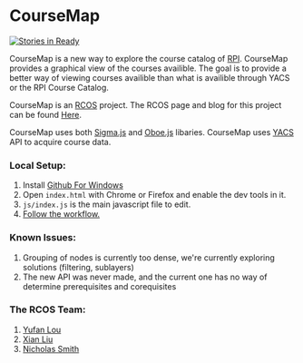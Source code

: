 CourseMap
======

[![Stories in Ready](https://badge.waffle.io/louy2/coursemap.svg?label=ready&title=Ready)](http://waffle.io/louy2/coursemap)

CourseMap is a new way to explore the course catalog of [RPI](http://www.rpi.edu/). CourseMap provides a graphical view of the courses availible. The goal is to provide a better way of viewing courses availible than what is availible through YACS or the RPI Course Catalog.

CourseMap is an [RCOS](http://rcos.rpi.edu/) project. The RCOS page and blog for this project can be found [Here](http://rcos.rpi.edu/projects/coursemap-yacs-catalog/).


CourseMap uses both [Sigma.js](https://github.com/jacomyal/sigma.js) and [Oboe.js](http://oboejs.com/) libaries.
CourseMap uses [YACS](yacs.me) API to acquire course data.

### Local Setup:

1. Install [Github For Windows](https://windows.github.com/)
2. Open `index.html` with Chrome or Firefox and enable the dev tools in it.
3. `js/index.js` is the main javascript file to edit.
4. [Follow the workflow.](https://guides.github.com/introduction/flow/index.html)

### Known Issues:

1. Grouping of nodes is currently too dense, we're currently exploring solutions (filtering, sublayers)
2. The new API was never made, and the current one has no way of determine prerequisites and corequisites



### The RCOS Team:

1. [Yufan Lou](https://github.com/louy2)
2. [Xian Liu](https://github.com/seamasliu)
3. [Nicholas Smith](https://github.com/emperorpik)
